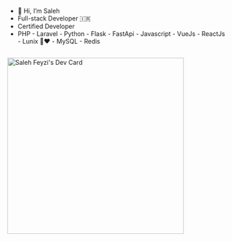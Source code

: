 - 👋 Hi, I’m Saleh
- Full-stack Developer 🇮🇷
- Certified Developer
- PHP - Laravel - Python - Flask - FastApi - Javascript - VueJs - ReactJs - Lunix 🐧❤️ - MySQL - Redis 
## 
<a href="https://app.daily.dev/saspx"><img src="https://api.daily.dev/devcards/978bb808a20942afb1f303f76315796b.png?r=eqn" width="400" alt="Saleh Feyzi's Dev Card"/></a>
